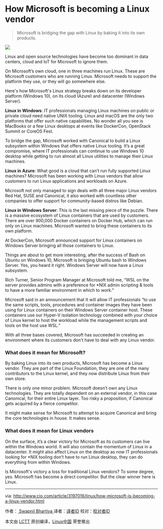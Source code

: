 How Microsoft is becoming a Linux vendor
=====================================


>Microsoft is bridging the gap with Linux by baking it into its own products.

![](http://images.techhive.com/images/article/2017/05/microsoft-100722875-large.jpg)


Linux and open source technologies have become too dominant in data centers, cloud and IoT for Microsoft to ignore them.

On Microsoft’s own cloud, one in three machines run Linux. These are Microsoft customers who are running Linux. Microsoft needs to support the platform they use, or they will go somewhere else. 

Here's how Microsoft's Linux strategy breaks down on its developer platform (Windows 10), on its cloud (Azure) and datacenter (Windows Server).

**Linux in Windows**: IT professionals managing Linux machines on public or private cloud need native UNIX tooling. Linux and macOS are the only two platforms that offer such native capabilities. No wonder all you see is MacBooks or a few Linux desktops at events like DockerCon, OpenStack Summit or CoreOS Fest.

To bridge the gap, Microsoft worked with Canonical to build a Linux subsystem within Windows that offers native Linux tooling. It’s a great compromise, where IT professionals can continue to use Windows 10 desktop while getting to run almost all Linux utilities to manage their Linux machines.

**Linux in Azure**: What good is a cloud that can’t run fully supported Linux machines? Microsoft has been working with Linux vendors that allow customers to run Linux applications and workloads on Azure.

Microsoft not only managed to sign deals with all three major Linux vendors Red Hat, SUSE and Canonical, it also worked with countless other companies to offer support for community-based distros like Debian.

**Linux in Windows Server**: This is the last missing piece of the puzzle. There is a massive ecosystem of Linux containers that are used by customers. There are over 900,000 Docker containers on Docker Hub, which can run only on Linux machines. Microsoft wanted to bring these containers to its own platform.

At DockerCon, Microsoft announced support for Linux containers on Windows Server bringing all those containers to Linux.

Things are about to get more interesting, after the success of Bash on Ubuntu on Windows 10, Microsoft is bringing Ubuntu bash to Windows Server. Yes, you heard it right. Windows Server will now have a Linux subsystem.

Rich Turner, Senior Program Manager at Microsoft told me, “WSL on the server provides admins with a preference for *NIX admin scripting & tools to have a more familiar environment in which to work.”

Microsoft said in an announcement that It will allow IT professionals “to use the same scripts, tools, procedures and container images they have been using for Linux containers on their Windows Server container host. These containers use our Hyper-V isolation technology combined with your choice of Linux kernel to host the workload while the management scripts and tools on the host use WSL.”

With all three bases covered, Microsoft has succeeded in creating an environment where its customers don't have to deal with any Linux vendor.

### What does it mean for Microsoft?

By baking Linux into its own products, Microsoft has become a Linux vendor. They are part of the Linux Foundation, they are one of the many contributors to the Linux kernel, and they now distribute Linux from their own store. 

There is only one minor problem. Microsoft doesn’t own any Linux technologies. They are totally dependent on an external vendor, in this case Canonical, for their entire Linux layer. Too risky a proposition, if Canonical gets acquired by a fierce competitor.

It might make sense for Microsoft to attempt to acquire Canonical and bring the core technologies in house. It makes sense. 

### What does it mean for Linux vendors

On the surface, it’s a clear victory for Microsoft as its customers can live within the Windows world. It will also contain the momentum of Linux in a datacenter. It might also affect Linux on the desktop as now IT professionals looking for *NIX tooling don’t have to run Linux desktop, they can do everything from within Windows.

Is Microsoft's victory a loss for traditional Linux vendors? To some degree, yes. Microsoft has become a direct competitor. But the clear winner here is Linux.

--------------------------------------------------------------------------------

via: http://www.cio.com/article/3197016/linux/how-microsoft-is-becoming-a-linux-vendor.html

作者：[ Swapnil Bhartiya ][a]
译者：[译者ID](https://github.com/译者ID)
校对：[校对者ID](https://github.com/校对者ID)

本文由 [LCTT](https://github.com/LCTT/TranslateProject) 原创编译，[Linux中国](https://linux.cn/) 荣誉推出

[a]:http://www.cio.com/author/Swapnil-Bhartiya/
